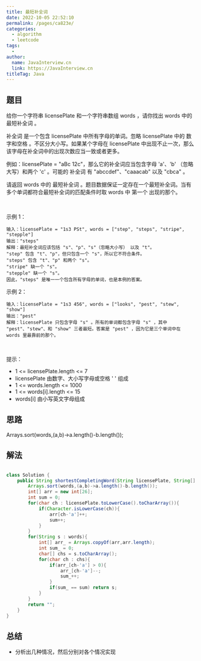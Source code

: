 ```yaml
---
title: 最短补全词
date: 2022-10-05 22:52:10
permalink: /pages/ca823e/
categories:
  - algorithm
  - leetcode
tags:
  - 
author: 
  name: JavaInterview.cn
  link: https://JavaInterview.cn
titleTag: Java
---
```


## 题目

给你一个字符串 licensePlate 和一个字符串数组 words ，请你找出 words 中的 最短补全词 。

补全词 是一个包含 licensePlate 中所有字母的单词。忽略 licensePlate 中的 数字和空格 。不区分大小写。如果某个字母在 licensePlate 中出现不止一次，那么该字母在补全词中的出现次数应当一致或者更多。

例如：licensePlate = "aBc 12c"，那么它的补全词应当包含字母 'a'、'b' （忽略大写）和两个 'c' 。可能的 补全词 有 "abccdef"、"caaacab" 以及 "cbca" 。

请返回 words 中的 最短补全词 。题目数据保证一定存在一个最短补全词。当有多个单词都符合最短补全词的匹配条件时取 words 中 第一个 出现的那个。

 

示例 1：

    输入：licensePlate = "1s3 PSt", words = ["step", "steps", "stripe", "stepple"]
    输出："steps"
    解释：最短补全词应该包括 "s"、"p"、"s"（忽略大小写） 以及 "t"。
    "step" 包含 "t"、"p"，但只包含一个 "s"，所以它不符合条件。
    "steps" 包含 "t"、"p" 和两个 "s"。
    "stripe" 缺一个 "s"。
    "stepple" 缺一个 "s"。
    因此，"steps" 是唯一一个包含所有字母的单词，也是本例的答案。
示例 2：

    输入：licensePlate = "1s3 456", words = ["looks", "pest", "stew", "show"]
    输出："pest"
    解释：licensePlate 只包含字母 "s" 。所有的单词都包含字母 "s" ，其中 "pest"、"stew"、和 "show" 三者最短。答案是 "pest" ，因为它是三个单词中在 words 里最靠前的那个。
 

提示：

- 1 <= licensePlate.length <= 7
- licensePlate 由数字、大小写字母或空格 ' ' 组成
- 1 <= words.length <= 1000
- 1 <= words[i].length <= 15
- words[i] 由小写英文字母组成


## 思路

Arrays.sort(words,(a,b)->a.length()-b.length());

## 解法
```java

class Solution {
    public String shortestCompletingWord(String licensePlate, String[] words) {
        Arrays.sort(words,(a,b)->a.length()-b.length());
        int[] arr = new int[26];
        int sum = 0;
        for(char ch : licensePlate.toLowerCase().toCharArray()){
            if(Character.isLowerCase(ch)){
                arr[ch-'a']++;
                sum++;
            }
        }
        for(String s : words){
            int[] arr_ = Arrays.copyOf(arr,arr.length);
            int sum_ = 0;
            char[] chs = s.toCharArray();
            for(char ch : chs){
                if(arr_[ch-'a'] > 0){
                    arr_[ch-'a']--;
                    sum_++;
                }
                if(sum_ == sum) return s;
            }
        }
        return "";
    }
}
```

## 总结

- 分析出几种情况，然后分别对各个情况实现 

